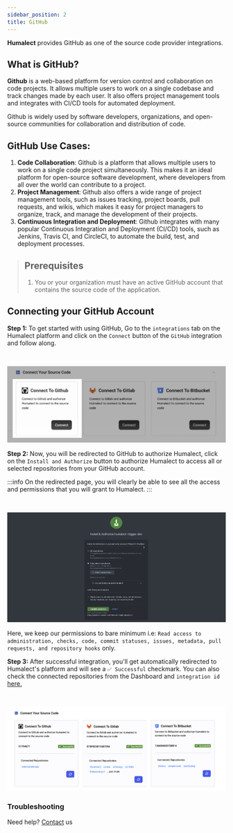 ```yaml
---
sidebar_position: 2
title: GitHub
---
```



**Humalect** provides GitHub as one of the source code provider integrations.

## What is GitHub?
**Github** is a web-based platform for version control and collaboration on code projects. It allows multiple users to work on a single codebase and track changes made by each user. It also offers project management tools and integrates with CI/CD tools for automated deployment.

Github is widely used by software developers, organizations, and open-source communities for collaboration and distribution of code.

## GitHub Use Cases:

1. **Code Collaboration**: Github is a platform that allows multiple users to work on a single code project simultaneously. This makes it an ideal platform for open-source software development, where developers from all over the world can contribute to a project. 
2. **Project Management**: Github also offers a wide range of project management tools, such as issues tracking, project boards, pull requests, and wikis, which makes it easy for project managers to organize, track, and manage the development of their projects.
3. **Continuous Integration and Deployment**: Github integrates with many popular Continuous Integration and Deployment (CI/CD) tools, such as Jenkins, Travis CI, and CircleCI, to automate the build, test, and deployment processes. 


> ## Prerequisites
> 1. You or your organization must have an active GitHub account that contains the source code of the application.



## Connecting your GitHub Account

**Step 1:** To get started with using GitHub, Go to the `integrations` tab on the Humalect platform and click on the `Connect` button of the `GitHub` integration and follow along.

<br />

![github-connect](./../../static/img/github-connect.png)


**Step 2:** Now, you will be redirected to GitHub to authorize Humalect, click on the `Install and Authorize` button to authorize Humalect to access all or selected repositories from your GitHub account. 

:::info
On the redirected page, you will clearly be able to see all the access and permissions that you will grant to Humalect.
:::

<br />

![github-authorise](./../../static/img/github-authorise.png)


Here, we keep our permissions to bare minimum i.e: `Read access to administration, checks, code, commit statuses, issues, metadata, pull requests, and repository hooks` only.



**Step 3:** After successful integration, you'll get automatically redirected to Humalect's platform and will see a `✅ Successful` checkmark. 
You can also check the connected repositories from the Dashboard and `integration id` [here.](https://console.humalect.com/user/integrations)


<br />

![integration-all-source-control](./../../static/img/integration-all-source-control.png)




<!--
### Revoke Access

You can configure Humalect's access to your Github repositories by going to https://github.com/settings/installations and clicking on the `Configure` button.

This will take you to the Permissions and Repository Access page. Select either all or Selected Repositories or remove already integrated repositories from there. 


On the same page, you can also `Suspend` or `Uninstall` Humalect from your Github account at once by clikcing on the `Suspend` or `Uninstall` button as shown in the image.


<img src = "/integration/github-danger.png" width=70%>


You can revove the access of Humalect to access your code by going to https://github.com/settings/apps/authorizations and clicking on the `Revoke` button.

-->





### Troubleshooting
Need help? [Contact](./../Contact-us/reach-out-to-us) us

